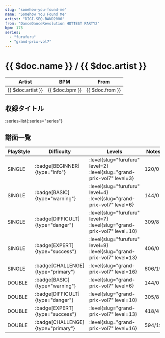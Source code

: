 ```yaml
---
slug: "somehow-you-found-me"
name: "Somehow You Found Me"
artist: "DIGI-SEQ-BAND2000"
from: "DanceDanceRevolution HOTTEST PARTY2"
bpm: 175
series:
  - "furufuru"
  - "grand-prix-vol7"
---
```


# {{ $doc.name }} / {{ $doc.artist }}

|Artist|BPM|From|
|------|---|----|
|{{ $doc.artist }}|{{ $doc.bpm }}|{{ $doc.from }}|

## 収録タイトル

:series-list{:series="series"}

## 譜面一覧

|PlayStyle|Difficulty|Levels|Notes|Movie|
|---------|----------|------|-----|-----|
|SINGLE| :badge[BEGINNER]{type="info"}|<div class="field is-grouped is-grouped-multiline"> :level{slug="furufuru" level=2} :level{slug="grand-prix-vol7" level=3}</div>|120/0||
|SINGLE| :badge[BASIC]{type="warning"}|<div class="field is-grouped is-grouped-multiline"> :level{slug="furufuru" level=4} :level{slug="grand-prix-vol7" level=6}</div>|144/0||
|SINGLE| :badge[DIFFICULT]{type="danger"}|<div class="field is-grouped is-grouped-multiline"> :level{slug="furufuru" level=7} :level{slug="grand-prix-vol7" level=10}</div>|309/8||
|SINGLE| :badge[EXPERT]{type="success"}|<div class="field is-grouped is-grouped-multiline"> :level{slug="furufuru" level=9} :level{slug="grand-prix-vol7" level=13}</div>|406/0||
|SINGLE| :badge[CHALLENGE]{type="primary"}|<div class="field is-grouped is-grouped-multiline"> :level{slug="grand-prix-vol7" level=16}</div>|606/19||
|DOUBLE| :badge[BASIC]{type="warning"}|<div class="field is-grouped is-grouped-multiline"> :level{slug="grand-prix-vol7" level=6}</div>|144/0||
|DOUBLE| :badge[DIFFICULT]{type="danger"}|<div class="field is-grouped is-grouped-multiline"> :level{slug="grand-prix-vol7" level=10}</div>|305/8||
|DOUBLE| :badge[EXPERT]{type="success"}|<div class="field is-grouped is-grouped-multiline"> :level{slug="grand-prix-vol7" level=13}</div>|418/4||
|DOUBLE| :badge[CHALLENGE]{type="primary"}|<div class="field is-grouped is-grouped-multiline"> :level{slug="grand-prix-vol7" level=16}</div>|594/19||
